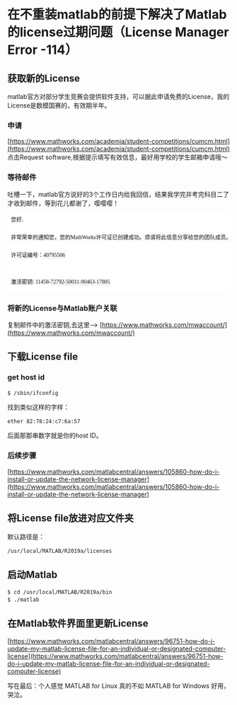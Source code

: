 # 在不重装matlab的前提下解决了Matlab的license过期问题（License Manager Error -114）

## 获取新的License

matlab官方对部分学生竞赛会提供软件支持，可以据此申请免费的License，我的License是数模国赛的，有效期半年。

### 申请

[https://www.mathworks.com/academia/student-competitions/cumcm.html](https://www.mathworks.com/academia/student-competitions/cumcm.html) 点击Request software,根据提示填写有效信息，最好用学校的学生邮箱申请哦～

### 等待邮件

吐槽一下，matlab官方说好的3个工作日内给我回信，结果我学完并考完科目二了才收到邮件，等到花儿都谢了，嘤嘤嘤！

![&#x6536;&#x5230;&#x7684;&#x90AE;&#x4EF6;&#x662F;&#x9171;&#x7D2B;&#x6EF4;](../.gitbook/assets/webwxgetmsgimg.jpeg)

### 将新的License与Matlab账户关联

复制邮件中的激活密钥,去这里--&gt; [https://www.mathworks.com/mwaccount/](https://www.mathworks.com/mwaccount/)

## 下载License file

### get host id

```bash
$ /sbin/ifconfig 
```

找到类似这样的字样：

```text
ether 82:78:24:c7:6a:57
```

 后面那那串数字就是你的host ID。

### 后续步骤

[https://www.mathworks.com/matlabcentral/answers/105860-how-do-i-install-or-update-the-network-license-manager](https://www.mathworks.com/matlabcentral/answers/105860-how-do-i-install-or-update-the-network-license-manager)

## 将License file放进对应文件夹

默认路径是： 

```bash
/usr/local/MATLAB/R2019a/licenses
```

## 启动Matlab

```bash
$ cd /usr/local/MATLAB/R2019a/bin
$ ./matlab
```

## 在Matlab软件界面里更新License

[https://www.mathworks.com/matlabcentral/answers/96751-how-do-i-update-my-matlab-license-file-for-an-individual-or-designated-computer-license](https://www.mathworks.com/matlabcentral/answers/96751-how-do-i-update-my-matlab-license-file-for-an-individual-or-designated-computer-license)



写在最后：个人感觉 MATLAB for Linux 真的不如 MATLAB for Windows 好用，哭泣。

